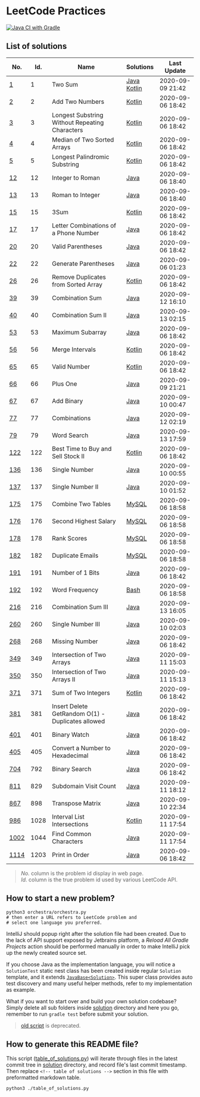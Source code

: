 # LeetCode Practices

[![Java CI with Gradle](https://github.com/enihsyou/LeetCode/workflows/Java%20CI%20with%20Gradle/badge.svg)](https://github.com/enihsyou/LeetCode/actions)

## List of solutions

<!-- table of solutions -->
|      No.      | Id.  |                        Name                       |                Solutions                |   Last Update    |
|---------------|------|---------------------------------------------------|-----------------------------------------|------------------|
| [1][p1]       | 1    | Two Sum                                           | [Java][#1 java]<br/>[Kotlin][#1 kotlin] | 2020-09-09 21:42 |
| [2][p2]       | 2    | Add Two Numbers                                   | [Kotlin][#2 kotlin]                     | 2020-09-06 18:42 |
| [3][p3]       | 3    | Longest Substring Without Repeating Characters    | [Kotlin][#3 kotlin]                     | 2020-09-06 18:42 |
| [4][p4]       | 4    | Median of Two Sorted Arrays                       | [Kotlin][#4 kotlin]                     | 2020-09-06 18:42 |
| [5][p5]       | 5    | Longest Palindromic Substring                     | [Kotlin][#5 kotlin]                     | 2020-09-06 18:42 |
| [12][p12]     | 12   | Integer to Roman                                  | [Java][#12 java]                        | 2020-09-06 18:40 |
| [13][p13]     | 13   | Roman to Integer                                  | [Java][#13 java]                        | 2020-09-06 18:40 |
| [15][p15]     | 15   | 3Sum                                              | [Kotlin][#15 kotlin]                    | 2020-09-06 18:42 |
| [17][p17]     | 17   | Letter Combinations of a Phone Number             | [Java][#17 java]                        | 2020-09-06 18:42 |
| [20][p20]     | 20   | Valid Parentheses                                 | [Java][#20 java]                        | 2020-09-06 18:42 |
| [22][p22]     | 22   | Generate Parentheses                              | [Java][#22 java]                        | 2020-09-06 01:23 |
| [26][p26]     | 26   | Remove Duplicates from Sorted Array               | [Kotlin][#26 kotlin]                    | 2020-09-06 18:42 |
| [39][p39]     | 39   | Combination Sum                                   | [Java][#39 java]                        | 2020-09-12 16:10 |
| [40][p40]     | 40   | Combination Sum II                                | [Java][#40 java]                        | 2020-09-13 02:15 |
| [53][p53]     | 53   | Maximum Subarray                                  | [Java][#53 java]                        | 2020-09-06 18:42 |
| [56][p56]     | 56   | Merge Intervals                                   | [Kotlin][#56 kotlin]                    | 2020-09-06 18:42 |
| [65][p65]     | 65   | Valid Number                                      | [Kotlin][#65 kotlin]                    | 2020-09-06 18:42 |
| [66][p66]     | 66   | Plus One                                          | [Java][#66 java]                        | 2020-09-09 21:21 |
| [67][p67]     | 67   | Add Binary                                        | [Java][#67 java]                        | 2020-09-10 00:47 |
| [77][p77]     | 77   | Combinations                                      | [Java][#77 java]                        | 2020-09-12 02:19 |
| [79][p79]     | 79   | Word Search                                       | [Java][#79 java]                        | 2020-09-13 17:59 |
| [122][p122]   | 122  | Best Time to Buy and Sell Stock II                | [Kotlin][#122 kotlin]                   | 2020-09-06 18:42 |
| [136][p136]   | 136  | Single Number                                     | [Java][#136 java]                       | 2020-09-10 00:55 |
| [137][p137]   | 137  | Single Number II                                  | [Java][#137 java]                       | 2020-09-10 01:52 |
| [175][p175]   | 175  | Combine Two Tables                                | [MySQL][#175 mysql]                     | 2020-09-06 18:58 |
| [176][p176]   | 176  | Second Highest Salary                             | [MySQL][#176 mysql]                     | 2020-09-06 18:58 |
| [178][p178]   | 178  | Rank Scores                                       | [MySQL][#178 mysql]                     | 2020-09-06 18:58 |
| [182][p182]   | 182  | Duplicate Emails                                  | [MySQL][#182 mysql]                     | 2020-09-06 18:58 |
| [191][p191]   | 191  | Number of 1 Bits                                  | [Java][#191 java]                       | 2020-09-06 18:42 |
| [192][p192]   | 192  | Word Frequency                                    | [Bash][#192 bash]                       | 2020-09-06 18:58 |
| [216][p216]   | 216  | Combination Sum III                               | [Java][#216 java]                       | 2020-09-13 16:05 |
| [260][p260]   | 260  | Single Number III                                 | [Java][#260 java]                       | 2020-09-10 02:03 |
| [268][p268]   | 268  | Missing Number                                    | [Java][#268 java]                       | 2020-09-06 18:42 |
| [349][p349]   | 349  | Intersection of Two Arrays                        | [Java][#349 java]                       | 2020-09-11 15:03 |
| [350][p350]   | 350  | Intersection of Two Arrays II                     | [Java][#350 java]                       | 2020-09-11 15:13 |
| [371][p371]   | 371  | Sum of Two Integers                               | [Kotlin][#371 kotlin]                   | 2020-09-06 18:42 |
| [381][p381]   | 381  | Insert Delete GetRandom O(1) - Duplicates allowed | [Java][#381 java]                       | 2020-09-06 18:42 |
| [401][p401]   | 401  | Binary Watch                                      | [Java][#401 java]                       | 2020-09-06 18:42 |
| [405][p405]   | 405  | Convert a Number to Hexadecimal                   | [Java][#405 java]                       | 2020-09-06 18:42 |
| [704][p704]   | 792  | Binary Search                                     | [Java][#792 java]                       | 2020-09-06 18:42 |
| [811][p811]   | 829  | Subdomain Visit Count                             | [Java][#829 java]                       | 2020-09-11 18:12 |
| [867][p867]   | 898  | Transpose Matrix                                  | [Java][#898 java]                       | 2020-09-10 22:34 |
| [986][p986]   | 1028 | Interval List Intersections                       | [Kotlin][#1028 kotlin]                  | 2020-09-11 17:54 |
| [1002][p1002] | 1044 | Find Common Characters                            | [Java][#1044 java]                      | 2020-09-11 17:54 |
| [1114][p1114] | 1203 | Print in Order                                    | [Java][#1203 java]                      | 2020-09-06 18:42 |

[p1]: https://leetcode-cn.com/problems/two-sum/
[p2]: https://leetcode-cn.com/problems/add-two-numbers/
[p3]: https://leetcode-cn.com/problems/longest-substring-without-repeating-characters/
[p4]: https://leetcode-cn.com/problems/median-of-two-sorted-arrays/
[p5]: https://leetcode-cn.com/problems/longest-palindromic-substring/
[p12]: https://leetcode-cn.com/problems/integer-to-roman/
[p13]: https://leetcode-cn.com/problems/roman-to-integer/
[p15]: https://leetcode-cn.com/problems/3sum/
[p17]: https://leetcode-cn.com/problems/letter-combinations-of-a-phone-number/
[p20]: https://leetcode-cn.com/problems/valid-parentheses/
[p22]: https://leetcode-cn.com/problems/generate-parentheses/
[p26]: https://leetcode-cn.com/problems/remove-duplicates-from-sorted-array/
[p39]: https://leetcode-cn.com/problems/combination-sum/
[p40]: https://leetcode-cn.com/problems/combination-sum-ii/
[p53]: https://leetcode-cn.com/problems/maximum-subarray/
[p56]: https://leetcode-cn.com/problems/merge-intervals/
[p65]: https://leetcode-cn.com/problems/valid-number/
[p66]: https://leetcode-cn.com/problems/plus-one/
[p67]: https://leetcode-cn.com/problems/add-binary/
[p77]: https://leetcode-cn.com/problems/combinations/
[p79]: https://leetcode-cn.com/problems/word-search/
[p122]: https://leetcode-cn.com/problems/best-time-to-buy-and-sell-stock-ii/
[p136]: https://leetcode-cn.com/problems/single-number/
[p137]: https://leetcode-cn.com/problems/single-number-ii/
[p175]: https://leetcode-cn.com/problems/combine-two-tables/
[p176]: https://leetcode-cn.com/problems/second-highest-salary/
[p178]: https://leetcode-cn.com/problems/rank-scores/
[p182]: https://leetcode-cn.com/problems/duplicate-emails/
[p191]: https://leetcode-cn.com/problems/number-of-1-bits/
[p192]: https://leetcode-cn.com/problems/word-frequency/
[p216]: https://leetcode-cn.com/problems/combination-sum-iii/
[p260]: https://leetcode-cn.com/problems/single-number-iii/
[p268]: https://leetcode-cn.com/problems/missing-number/
[p349]: https://leetcode-cn.com/problems/intersection-of-two-arrays/
[p350]: https://leetcode-cn.com/problems/intersection-of-two-arrays-ii/
[p371]: https://leetcode-cn.com/problems/sum-of-two-integers/
[p381]: https://leetcode-cn.com/problems/insert-delete-getrandom-o1-duplicates-allowed/
[p401]: https://leetcode-cn.com/problems/binary-watch/
[p405]: https://leetcode-cn.com/problems/convert-a-number-to-hexadecimal/
[p704]: https://leetcode-cn.com/problems/binary-search/
[p811]: https://leetcode-cn.com/problems/subdomain-visit-count/
[p867]: https://leetcode-cn.com/problems/transpose-matrix/
[p986]: https://leetcode-cn.com/problems/interval-list-intersections/
[p1002]: https://leetcode-cn.com/problems/find-common-characters/
[p1114]: https://leetcode-cn.com/problems/print-in-order/
[#1 kotlin]: solution/%231%20Two%20Sum/Solution.kt
[#2 kotlin]: solution/%232%20Add%20Two%20Numbers/Solution.kt
[#3 kotlin]: solution/%233%20Longest%20Substring%20Without%20Repeating%20Characters/Solution.kt
[#4 kotlin]: solution/%234%20Median%20of%20Two%20Sorted%20Arrays/Solution.kt
[#5 kotlin]: solution/%235%20Longest%20Palindromic%20Substring/Solution.kt
[#15 kotlin]: solution/%2315%203Sum/Solution.kt
[#26 kotlin]: solution/%2326%20Remove%20Duplicates%20from%20Sorted%20Array/Solution.kt
[#56 kotlin]: solution/%2356%20Merge%20Intervals/Solution.kt
[#65 kotlin]: solution/%2365%20Valid%20Number/Solution.kt
[#122 kotlin]: solution/%23122%20Best%20Time%20to%20Buy%20and%20Sell%20Stock%20II/Solution.kt
[#371 kotlin]: solution/%23371%20Sum%20of%20Two%20Integers/Solution.kt
[#1028 kotlin]: solution/%231028%20Interval%20List%20Intersections/Solution.kt
[#1 java]: solution/%231%20Two%20Sum/Solution.java
[#12 java]: solution/%2312%20Integer%20to%20Roman/Solution.java
[#13 java]: solution/%2313%20Roman%20to%20Integer/Solution.java
[#17 java]: solution/%2317%20Letter%20Combinations%20of%20a%20Phone%20Number/Solution.java
[#20 java]: solution/%2320%20Valid%20Parentheses/Solution.java
[#22 java]: solution/%2322%20Generate%20Parentheses/Solution.java
[#39 java]: solution/%2339%20Combination%20Sum/Solution.java
[#40 java]: solution/%2340%20Combination%20Sum%20II/Solution.java
[#53 java]: solution/%2353%20Maximum%20Subarray/Solution.java
[#66 java]: solution/%2366%20Plus%20One/Solution.java
[#67 java]: solution/%2367%20Add%20Binary/Solution.java
[#77 java]: solution/%2377%20Combinations/Solution.java
[#79 java]: solution/%2379%20Word%20Search/Solution.java
[#136 java]: solution/%23136%20Single%20Number/Solution.java
[#137 java]: solution/%23137%20Single%20Number%20II/Solution.java
[#191 java]: solution/%23191%20Number%20of%201%20Bits/Solution.java
[#216 java]: solution/%23216%20Combination%20Sum%20III/Solution.java
[#260 java]: solution/%23260%20Single%20Number%20III/Solution.java
[#268 java]: solution/%23268%20Missing%20Number/Solution.java
[#349 java]: solution/%23349%20Intersection%20of%20Two%20Arrays/Solution.java
[#350 java]: solution/%23350%20Intersection%20of%20Two%20Arrays%20II/Solution.java
[#381 java]: solution/%23381%20Insert%20Delete%20GetRandom%20O%281%29%20-%20Duplicates%20allowed/Solution.java
[#401 java]: solution/%23401%20Binary%20Watch/Solution.java
[#405 java]: solution/%23405%20Convert%20a%20Number%20to%20Hexadecimal/Solution.java
[#792 java]: solution/%23792%20Binary%20Search/Solution.java
[#829 java]: solution/%23829%20Subdomain%20Visit%20Count/Solution.java
[#898 java]: solution/%23898%20Transpose%20Matrix/Solution.java
[#1044 java]: solution/%231044%20Find%20Common%20Characters/Solution.java
[#1203 java]: solution/%231203%20Print%20in%20Order/Solution.java
[#175 mysql]: solution/%23175%20Combine%20Two%20Tables/Solution.mysql.sql
[#176 mysql]: solution/%23176%20Second%20Highest%20Salary/Solution.mysql.sql
[#178 mysql]: solution/%23178%20Rank%20Scores/Solution.mysql.sql
[#182 mysql]: solution/%23182%20Duplicate%20Emails/Solution.mysql.sql
[#192 bash]: solution/%23192%20Word%20Frequency/Solution.bash.sh
<!-- end of table of solutions -->

> *No.* column is the problem id display in web page. \
> *Id.* column is the true problem id used by various LeetCode API. 

## How to start a new problem?

```shell script
python3 orchestra/orchestra.py
# then enter a URL refers to LeetCode problem and 
# select one language you preferred.
```

IntelliJ should popup right after the solution file had been created.
Due to the lack of API support exposed by Jetbrains platform, 
a *Reload All Gradle Projects* action should be performed manually in order to
make IntelliJ pick up the newly created source set.

If you choose Java as the implementation language, 
you will notice a `SolutionTest` static nest class has been created inside
regular `Solution` template, and it extends [`JavaBase<Solution>`][JavaBase].
This super class provides auto test discovery and many useful helper methods,
refer to my implementation as example.

What if you want to start over and build your own solution codebase?
Simply delete all sub folders inside [solution](solution) directory 
and here you go, remember to run `gradle test` before submit your solution.

> [old script](enter_problem.py) is deprecated.

[JavaBase]: src/main/java/leetcode/base/java/JavaTest.java

## How to generate this README file?

This script ([table_of_solutions.py](table_of_solutions.py)) will iterate 
through files in the latest commit tree in [solution](solution) directory,
and record file's last commit timestamp. Then replace `<!-- table of solutions -->`
section in this file with preformatted markdown table.

```shell script
python3 ./table_of_solutions.py
```
